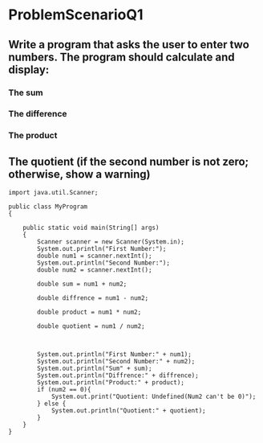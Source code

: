# ProblemScenarioQ1

## Write a program that asks the user to enter two numbers. The program should calculate and display:
### The sum
### The difference
### The product
## The quotient (if the second number is not zero; otherwise, show a warning)


    import java.util.Scanner;

    public class MyProgram
    {

        public static void main(String[] args)
        {
            Scanner scanner = new Scanner(System.in);
            System.out.println("First Number:");
            double num1 = scanner.nextInt();
            System.out.println("Second Number:");
            double num2 = scanner.nextInt();
        
            double sum = num1 + num2;
        
            double diffrence = num1 - num2;
        
            double product = num1 * num2;
        
            double quotient = num1 / num2;
        

        
            System.out.println("First Number:" + num1);
            System.out.println("Second Number:" + num2);
            System.out.println("Sum" + sum);
            System.out.println("Diffrence:" + diffrence);
            System.out.println("Product:" + product);
            if (num2 == 0){
                System.out.print("Quotient: Undefined(Num2 can't be 0)");
            } else {
                System.out.println("Quotient:" + quotient);
            }
        }
    }
